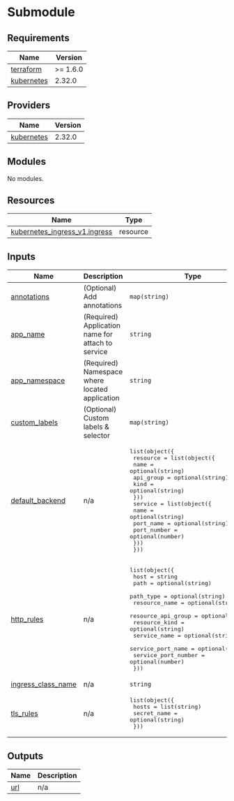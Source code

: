 # Submodule

<!-- BEGIN_TF_DOCS -->
## Requirements

| Name | Version |
|------|---------|
| <a name="requirement_terraform"></a> [terraform](#requirement\_terraform) | >= 1.6.0 |
| <a name="requirement_kubernetes"></a> [kubernetes](#requirement\_kubernetes) | 2.32.0 |

## Providers

| Name | Version |
|------|---------|
| <a name="provider_kubernetes"></a> [kubernetes](#provider\_kubernetes) | 2.32.0 |

## Modules

No modules.

## Resources

| Name | Type |
|------|------|
| [kubernetes_ingress_v1.ingress](https://registry.terraform.io/providers/hashicorp/kubernetes/2.32.0/docs/resources/ingress_v1) | resource |

## Inputs

| Name | Description | Type | Default | Required |
|------|-------------|------|---------|:--------:|
| <a name="input_annotations"></a> [annotations](#input\_annotations) | (Optional) Add annotations | `map(string)` | `{}` | no |
| <a name="input_app_name"></a> [app\_name](#input\_app\_name) | (Required) Application name for attach to service | `string` | n/a | yes |
| <a name="input_app_namespace"></a> [app\_namespace](#input\_app\_namespace) | (Required) Namespace where located application | `string` | n/a | yes |
| <a name="input_custom_labels"></a> [custom\_labels](#input\_custom\_labels) | (Optional) Custom labels & selector | `map(string)` | `null` | no |
| <a name="input_default_backend"></a> [default\_backend](#input\_default\_backend) | n/a | <pre>list(object({<br>    resource = list(object({<br>      name      = optional(string)<br>      api_group = optional(string)<br>      kind      = optional(string)<br>    }))<br>    service = list(object({<br>      name        = optional(string)<br>      port_name   = optional(string)<br>      port_number = optional(number)<br>    }))<br>  }))</pre> | `[]` | no |
| <a name="input_http_rules"></a> [http\_rules](#input\_http\_rules) | n/a | <pre>list(object({<br>    host                = string<br>    path                = optional(string)<br>    path_type           = optional(string)<br>    resource_name       = optional(string)<br>    resource_api_group  = optional(string)<br>    resource_kind       = optional(string)<br>    service_name        = optional(string)<br>    service_port_name   = optional(string)<br>    service_port_number = optional(number)<br>  }))</pre> | `[]` | no |
| <a name="input_ingress_class_name"></a> [ingress\_class\_name](#input\_ingress\_class\_name) | n/a | `string` | `null` | no |
| <a name="input_tls_rules"></a> [tls\_rules](#input\_tls\_rules) | n/a | <pre>list(object({<br>    hosts       = list(string)<br>    secret_name = optional(string)<br>  }))</pre> | `[]` | no |

## Outputs

| Name | Description |
|------|-------------|
| <a name="output_url"></a> [url](#output\_url) | n/a |
<!-- END_TF_DOCS -->
